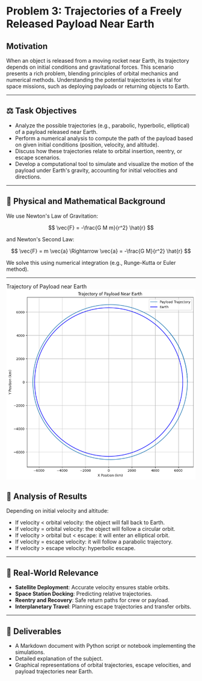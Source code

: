 # Problem 3: Trajectories of a Freely Released Payload Near Earth

##  Motivation

When an object is released from a moving rocket near Earth, its trajectory depends on initial conditions and gravitational forces. This scenario presents a rich problem, blending principles of orbital mechanics and numerical methods. Understanding the potential trajectories is vital for space missions, such as deploying payloads or returning objects to Earth.

---

## ⚖️ Task Objectives

* Analyze the possible trajectories (e.g., parabolic, hyperbolic, elliptical) of a payload released near Earth.
* Perform a numerical analysis to compute the path of the payload based on given initial conditions (position, velocity, and altitude).
* Discuss how these trajectories relate to orbital insertion, reentry, or escape scenarios.
* Develop a computational tool to simulate and visualize the motion of the payload under Earth's gravity, accounting for initial velocities and directions.

---

## 🔄 Physical and Mathematical Background

We use Newton's Law of Gravitation:

$$
\vec{F} = -\frac{G M m}{r^2} \hat{r}
$$

and Newton's Second Law:

$$
\vec{F} = m \vec{a}
\Rightarrow \vec{a} = -\frac{G M}{r^2} \hat{r}
$$

We solve this using numerical integration (e.g., Runge-Kutta or Euler method).

---

Trajectory of Payload near Earth
![alt text](image-2.png)

## 🚀 Analysis of Results

Depending on initial velocity and altitude:

* If velocity < orbital velocity: the object will fall back to Earth.
* If velocity = orbital velocity: the object will follow a circular orbit.
* If velocity > orbital but < escape: it will enter an elliptical orbit.
* If velocity = escape velocity: it will follow a parabolic trajectory.
* If velocity > escape velocity: hyperbolic escape.

---

## 🌌 Real-World Relevance

* **Satellite Deployment**: Accurate velocity ensures stable orbits.
* **Space Station Docking**: Predicting relative trajectories.
* **Reentry and Recovery**: Safe return paths for crew or payload.
* **Interplanetary Travel**: Planning escape trajectories and transfer orbits.

---

## 📆 Deliverables

* A Markdown document with Python script or notebook implementing the simulations.
* Detailed explanation of the subject.
* Graphical representations of orbital trajectories, escape velocities, and payload trajectories near Earth.
